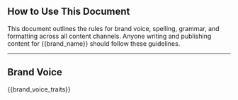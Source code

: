 ## How to Use This Document  
This document outlines the rules for brand voice, spelling, grammar, and formatting across all content channels. Anyone writing and publishing content for {{brand_name}} should follow these guidelines.  

---

## Brand Voice

{{brand_voice_traits}}